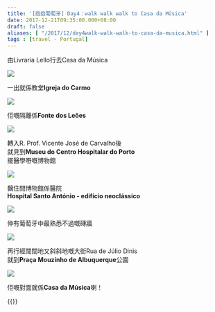 ```yaml
---
title: '[抱抱葡萄牙] Day4：walk walk walk to Casa da Música'
date: 2017-12-21T09:35:00.000+08:00
draft: false
aliases: [ "/2017/12/day4walk-walk-walk-to-casa-da-musica.html" ]
tags : [travel - Portugal]
---
```


由Livraria Lello行去Casa da Música  

![](/images/portugal4f1.jpg)

一出就係教堂**Igreja do Carmo**  

![](/images/portugal4f2.jpg)

佢嘅隔離係**Fonte dos Leões**  

![](/images/portugal4f3.jpg)

轉入R. Prof. Vicente José de Carvalho後  
就見到**Museu do Centro Hospitalar do Porto**  
擺醫學嘢嘅博物館  

![](/images/portugal4f4.jpg)

黐住間博物館係醫院  
**Hospital Santo António - edifício neoclássico**  

![](/images/portugal4f5.jpg)

仲有葡萄牙中最熟悉不過嘅磚牆  

![](/images/portugal4f6.jpg)

再行經闊闊地又斜斜地嘅大街Rua de Júlio Dinis  
就到**Praça Mouzinho de Albuquerque**公園  

![](/images/portugal4f.jpg)

佢嘅對面就係**Casa da Música**喇！  
  
  

{{<portugal>}}  
